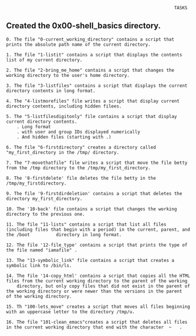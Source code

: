                                                                     TASKS
## Created the  0x00-shell_basics directory.

	0. The file "0-current_working_directory" contains a script that prints the absolute path name of the current directory.

	1. The file "1-listit" contains a script that displays the contents list of my current directory.

	2. The file "2-bring_me_home" contains a script that changes the working directory to the user's home directory.
	
	3. The file "3-listfiles" contains a script that displays the current directory contents in long format.

	4. The "4-listmorefiles" file writes a script that display current directory contents, including hidden filees.
	
	5. The "5-listfilesdigitonly" file contains a script that display  current directory contents.
		. Long format
		. with user and group IDs displayed numerically
		. And hidden files (starting with .)

	6. The file "6-firstdirectory" creates a directory called "my_first_directory in the /tmp/ directory.

	7. The "7-movethatfile" file writes a script that move the file betty from the /tmp directory to the /tmp/my_first_directory.

	8. The '8-firstdelete' file deletes the file betty in the /tmp/my_firstdirectory.

	9. The file '9-firstdirdeletion' contains a script that deletes the directory my_first_directory.

	10. The '10-back' file contains a script that changes the working directory to the previous one.

	11. The file "11-lists" contains a script that list all files (including files that begin with a period) in the current, parent, and the /boot 			directory in long format.

	12. The file '12-file_type' contains a script that prints the type of the file named "iamafile" .

	13. The "13-symbolic_link" file contains a script that creates a symbolic link to /bin/ls.

	14. The file '14-copy_html' contains a script that copies all the HTML files from the current working directory to the parent of the working 
		directory, but only copy files that did not exist in the parent of the working directory or were newer than the versions in the parent 			of the working directory.

	15. Th "100-lets_move" creates a script that moves all files beginning with an uppercase letter to the directory /tmp/u. 

	16. The file "101-clean_emacs"creates a script that deletes all files in the current working directory that end with the character  ~   .

